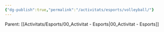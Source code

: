 ```yaml
---
{"dg-publish":true,"permalink":"/activitats/esports/volleyball/"}
---
```


Parent: [[Activitats/Esports/00_Activitat - Esports\|00_Activitat - Esports]]